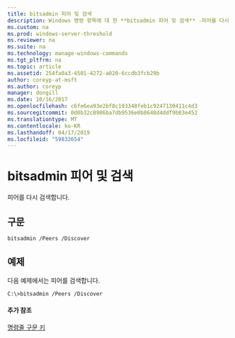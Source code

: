 ```yaml
---
title: bitsadmin 피어 및 검색
description: Windows 명령 항목에 대 한 **bitsadmin 피어 및 검색** -피어를 다시 검색 합니다.
ms.custom: na
ms.prod: windows-server-threshold
ms.reviewer: na
ms.suite: na
ms.technology: manage-windows-commands
ms.tgt_pltfrm: na
ms.topic: article
ms.assetid: 254fa0a3-4501-4272-a020-6ccdb3fcb29b
author: coreyp-at-msft
ms.author: coreyp
manager: dongill
ms.date: 10/16/2017
ms.openlocfilehash: c6fe6ea93e2bf8c103340feb1c9247130411c4d3
ms.sourcegitcommit: 0d0b32c8986ba7db9536e0b8648d4ddf9b03e452
ms.translationtype: MT
ms.contentlocale: ko-KR
ms.lasthandoff: 04/17/2019
ms.locfileid: "59832654"
---
```

# <a name="bitsadmin-peers-and-discover"></a>bitsadmin 피어 및 검색



피어를 다시 검색합니다.

## <a name="syntax"></a>구문

```
bitsadmin /Peers /Discover 
```

## <a name="BKMK_examples"></a>예제

다음 예제에서는 피어를 검색합니다.
```
C:\>bitsadmin /Peers /Discover
```

#### <a name="additional-references"></a>추가 참조

[명령줄 구문 키](command-line-syntax-key.md)